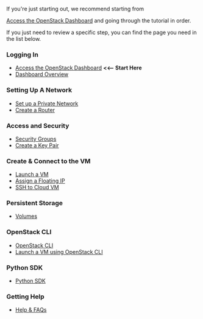 If you're just starting out, we recommend starting from

[Access the OpenStack Dashboard](logging-in/access-the-openstack-dashboard.md) and going through the tutorial in order.

If you just need to review a specific step, you can find the page you need in the list below.

### Logging In
 -  [Access the OpenStack Dashboard](logging-in/access-the-openstack-dashboard.md)  **<<-- Start Here**
 -  [Dashboard Overview](logging-in/dashboard-overview.md) 

### Setting Up A Network
 -  [Set up a Private Network](setting-up-a-network/set-up-a-private-network.md)  
 -  [Create a Router](setting-up-a-network/create-a-router.md)

### Access and Security
 -  [Security Groups](access-and-security/security-groups.md)
 -  [Create a Key Pair](access-and-security/create-a-key-pair.md)

### Create &amp; Connect to the VM
 -  [Launch a VM](create-and-connect-to-the-VM/launch-a-VM.md)
 -  [Assign a Floating IP](create-and-connect-to-the-VM/assign-a-floating-IP.md)
 -  [SSH to Cloud VM](create-and-connect-to-the-VM/ssh-to-cloud-VM.md)

### Persistent Storage
 -  [Volumes](persistent-storage/volumes.md)

### OpenStack CLI 
 -  [OpenStack CLI](openstack-cli/openstack-CLI.md)
 -  [Launch a VM using OpenStack CLI](openstack-cli/launch-a-VM-using-openstack-CLI.md)

### Python SDK
 -  [Python SDK](python-sdk/python-SDK.md)

### Getting Help 
 -  [Help & FAQs]()
